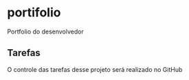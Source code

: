 # portifolio
Portfolio do desenvolvedor

## Tarefas

O controle das tarefas desse projeto será realizado no GitHub
